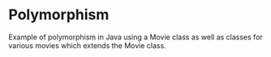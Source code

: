 # Polymorphism
Example of polymorphism in Java using a Movie class as well as classes for various movies which extends the Movie class.